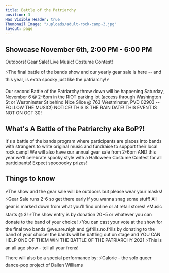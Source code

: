 ```yaml
---
title: Battle of the Patriarchy
position: 3
Has Visible Header: true
Thumbnail Image: "/uploads/adult-rock-camp-3.jpg"
layout: page
---
```


## Showcase November 6th, 2:00 PM - 6:00 PM

Outdoors! Gear Sale! Live Music! Costume Contest!

⚡The final battle of the bands show and our yearly gear sale is here -- and this year, is extra spooky just like the patriarchy!⚡

Our second Battle of the Patriarchy throw down will be happening Saturday, November 6 @ 2-6pm in the RIOT parking lot (access through Washington St or Westminster St behind Nice Slice @ 763 Westminster, PVD 02903 -- FOLLOW THE MUSIC!) NOTICE! THIS IS THE RAIN DATE! THIS EVENT IS NOT ON OCT 30!

## What's A Battle of the Patriarchy aka BoP?!

 It's a battle of the bands program where participants are places into bands with strangers to write original music and fundraise to support their local rock camp!
We will also have our annual gear sale from 2-6pm AND this year we'll celebrate spooky style with a Halloween Costume Contest for all participants! Expect spoooooky prizes!

## Things to know
⚡The show and the gear sale will be outdoors but please wear your masks!
⚡Gear Sale runs 2-6 so get there early if you wanna snag some stuff! All gear is marked down from what you'll find online or at retail stores!
⚡Music starts @ 3!
⚡The show entry is by donation $20-$5 or whatever you can donate to the band of your choice!
⚡You can cast your vote at the show for the final two bands @we.are.nigh and @frills.no.frills by donating to the band of your choice! the bands will be battling out on stage and YOU CAN HELP ONE OF THEM WIN THE BATTLE OF THE PATRIARCHY 2021
⚡This is an all age show - tell all your frens!

There will also be a special performance by:
⚡Caloric - the solo queer dance-pop project of Dailen Williams

